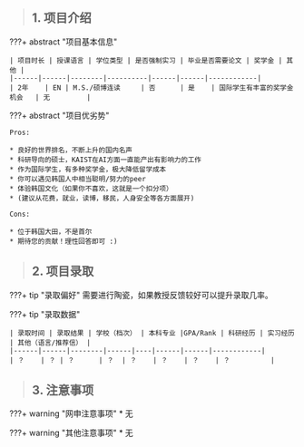 > ## **1. 项目介绍**

???+ abstract "项目基本信息" 

    | 项目时长 | 授课语言 | 学位类型 | 是否强制实习 | 毕业是否需要论文 | 奖学金 | 其他 |
    |------|------|--------|----------|------|------|------------|
    | 2年    | EN | M.S./硕博连读     | 否      | 是    | 国际学生有丰富的奖学金机会   | 无         |

???+ abstract "项目优劣势" 

    Pros:
    
    * 良好的世界排名，不断上升的国内名声
    * 科研导向的硕士，KAIST在AI方面一直能产出有影响力的工作
    * 作为国际学生，有多种奖学金，极大降低留学成本
    * 你可以遇见韩国人中相当聪明/努力的peer
    * 体验韩国文化（如果你不喜欢，这就是一个扣分项）
    * (建议从花费，就业，读博，移民，人身安全等各方面展开)
    
    Cons:

    * 位于韩国大田，不是首尔
    * 期待您的贡献！理性回答即可 :)

> ## **2. 项目录取**

???+ tip "录取偏好"
    需要进行陶瓷，如果教授反馈较好可以提升录取几率。

???+ tip "录取数据"

    | 录取时间 | 录取结果 | 学校（档次） | 本科专业 |GPA/Rank | 科研经历 | 实习经历 | 其他（语言/推荐信） |
    |------|------|--------|------|----|------|------|------------|
    | ？    | ？ | ？      | ？  | ？    | ？    | ？    | ？          |


> ## **3. 注意事项**

???+ warning "网申注意事项"
    * 无

???+ warning "其他注意事项"
    * 无

